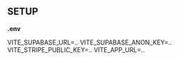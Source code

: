 ## SETUP

**.env**

VITE_SUPABASE_URL=..
VITE_SUPABASE_ANON_KEY=..
VITE_STRIPE_PUBLIC_KEY=..
VITE_APP_URL=..
